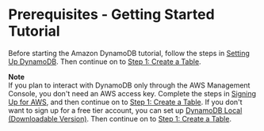 # Prerequisites \- Getting Started Tutorial<a name="GettingStarted.SettingUp.DynamoWebService"></a>

Before starting the Amazon DynamoDB tutorial, follow the steps in [Setting Up DynamoDB](https://docs.aws.amazon.com/amazondynamodb/latest/developerguide/SettingUp.DynamoWebService.html)\. Then continue on to [Step 1: Create a Table](getting-started-step-1.md)\.

**Note**  
If you plan to interact with DynamoDB only through the AWS Management Console, you don't need an AWS access key\. Complete the steps in [Signing Up for AWS](https://docs.aws.amazon.com/amazondynamodb/latest/developerguide/SettingUp.DynamoWebService.html#SettingUp.DynamoWebService.SignUpForAWS), and then continue on to [Step 1: Create a Table](getting-started-step-1.md)\.
If you don't want to sign up for a free tier account, you can set up [DynamoDB Local \(Downloadable Version\)](https://docs.aws.amazon.com/amazondynamodb/latest/developerguide/DynamoDBLocal.html)\. Then continue on to [Step 1: Create a Table](getting-started-step-1.md)\. 